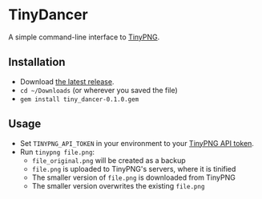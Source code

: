 # TinyDancer

A simple command-line interface to [TinyPNG](https://tinypng.com/).

## Installation

* Download [the latest release](https://github.com/zgracem/tiny-dancer/releases/tag/v0.1.0).
* `cd ~/Downloads` (or wherever you saved the file)
* `gem install tiny_dancer-0.1.0.gem`

## Usage

* Set `TINYPNG_API_TOKEN` in your environment to your [TinyPNG API token](https://tinypng.com/dashboard/api).
* Run `tinypng file.png`:
    * `file_original.png` will be created as a backup
    * `file.png` is uploaded to TinyPNG's servers, where it is tinified
    * The smaller version of `file.png` is downloaded from TinyPNG
    * The smaller version overwrites the existing `file.png`
